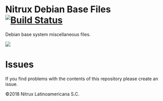 # Nitrux Debian Base Files [![Build Status](https://travis-ci.org/nomad-desktop/nxos-base-files.svg?branch=master)](https://travis-ci.org/Nitrux/nitrux-base-files)

Debian base system miscellaneous files.

![](https://i.imgur.com/H6UEtq9.png)

# Issues
If you find problems with the contents of this repository please create an issue.

©2018 Nitrux Latinoamericana S.C.
